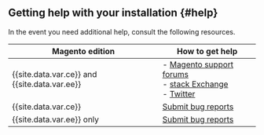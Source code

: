 ## Getting help with your installation   {#help}

In the event you need additional help, consult the following resources.

|Magento edition|How to get help|
|--- |--- |
|{{site.data.var.ce}} and {{site.data.var.ee}}|- [Magento support forums](http://community.magento.com/)<br>- [stack Exchange](http://magento.stackexchange.com)<br>- [Twitter](https://twitter.com/magento)|
|{{site.data.var.ce}}|[Submit bug reports](http://www.magentocommerce.com/bug-tracking)|
|{{site.data.var.ee}} only|[Submit bug reports](http://support.magentocommerce.com)|

